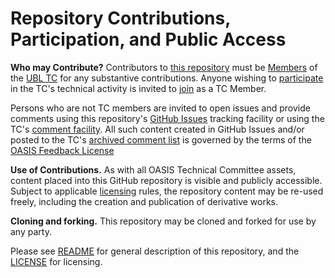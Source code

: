 # Repository Contributions, Participation, and Public Access

**Who may Contribute?** Contributors to [this repository](https://github.com/oasis-tcs/ubl-codelists/) must be [Members](https://www.oasis-open.org/policies-guidelines/oasis-defined-terms-2017-05-26#dMember) of the [UBL TC](https://www.oasis-open.org/committees/ubl/) for any substantive contributions. Anyone wishing to [participate](https://www.oasis-open.org/org/faq#committee-participation) in the TC's technical activity is invited to [join](https://www.oasis-open.org/committees/join) as a TC Member.

Persons who are not TC members are invited to open issues and provide comments using this repository's [GitHub Issues](https://github.com/oasis-tcs/ubl-codelists/issues/new) tracking facility or using the TC's [comment facility](https://www.oasis-open.org/committees/comments/index.php?wg_abbrev=ubl).  All such content created in GitHub Issues and/or posted to the TC's [archived comment list](https://lists.oasis-open.org/archives/ubl-comment/) is governed by the terms of the [OASIS Feedback License](https://www.oasis-open.org/policies-guidelines/ipr#appendixa)

**Use of Contributions.**  As with all OASIS Technical Committee assets, content placed into this GitHub repository is visible and publicly accessible.  Subject to applicable [licensing](https://github.com/oasis-tcs/ubl-codelists/blob/main/LICENSE.md) rules, the repository content may be re-used freely, including the creation and publication of derivative works.

**Cloning and forking.** This repository may be cloned and forked for use by any party. 

Please see [README](https://github.com/oasis-tcs/ubl-codelists/blob/master/README.md) for general description of this repository, and the [LICENSE](https://github.com/oasis-tcs/ubl-codelists/blob/main/LICENSE.md) for licensing.
